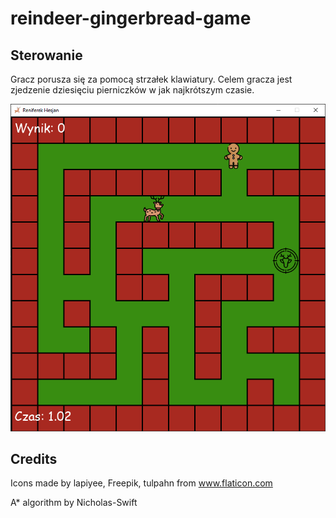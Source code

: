 # reindeer-gingerbread-game

## Sterowanie
Gracz porusza się za pomocą strzałek klawiatury. Celem gracza jest zjedzenie dziesięciu pierniczków w jak najkrótszym czasie.

![game screenshot](https://github.com/majsterkovic/reindeer-gingerbread-game/blob/main/screenshots/screenshot_1.png?raw=true)

## Credits
Icons made by lapiyee, Freepik, tulpahn from www.flaticon.com

A* algorithm by Nicholas-Swift
